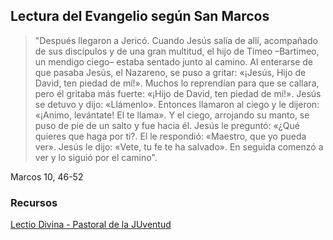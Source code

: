 ## Lectura del Evangelio según San Marcos

>"Después llegaron a Jericó. Cuando Jesús salía de allí, acompañado de sus discípulos y de una gran multitud, el hijo de Timeo –Bartimeo, un mendigo ciego– estaba sentado junto al camino. Al enterarse de que pasaba Jesús, el Nazareno, se puso a gritar: «¡Jesús, Hijo de David, ten piedad de mí!». Muchos lo reprendían para que se callara, pero él gritaba más fuerte: «¡Hijo de David, ten piedad de mí!». Jesús se detuvo y dijo: «Llámenlo». Entonces llamaron al ciego y le dijeron: «¡Animo, levántate! El te llama». Y el ciego, arrojando su manto, se puso de pie de un salto y fue hacia él. Jesús le preguntó: «¿Qué quieres que haga por ti?. El le respondió: «Maestro, que yo pueda ver». Jesús le dijo: «Vete, tu fe te ha salvado». En seguida comenzó a ver y lo siguió por el camino".

Marcos 10, 46-52

### Recursos

[Lectio Divina - Pastoral de la JUventud](http://pastoraldejuventud.org.ar/instituto/wordpress/wp-content/uploads/2012/08/Lectio-Divina-3-CLJ.pdf)

